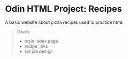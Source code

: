 # Odin HTML Project: Recipes
A basic website about pizza recipes used to practice html.<br>
>Goals:
>- main index page
>- recipe links
>- simple design

